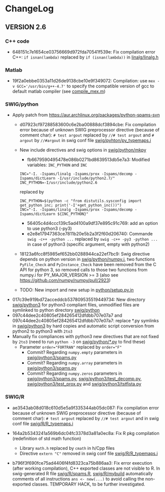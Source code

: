 # ChangeLog

## VERSION 2.6

### C++ code

* 648151c7e1654ce03756669d972fda70541f539e: Fix compilation error C++: `if isnan(lambda)` replaced by `if (isnan(lambda))` in [linalg/linalg.h](linalg/linalg.h)

### Matlab

* 19f2a0ebbe0353a11d26de9138cbe10e9f349072: Compilation: use `mex -v GCC='/usr/bin/g++-4.7'` to specify the compatible version of gcc to default matlab compiler (see [compile_mex.m](compile_mex.m))

### SWIG/python

* Apply patch from https://aur.archlinux.org/packages/python-spams-svn
    * d07923cf97288583600c6e2ba00888dcf3894cbe: Fix compilation error because of unknown SWIG preprocessor directive (because of comment char): `# test argout` replaced by `//# test argout` and `# argout` by `//#argout` in swig conf file [swig/pyhton/py_typemaps.i](swig/python/py_typemaps.i)
    * New include directives and swig options in [swig/python/mkpy](swig/python/mkpy)
        * fb6679590495478e086b0271bd8639513db5e7a3: Modified variables: `INC_PYTHON` and `INC`
        ```
        INC="-I. -Ispams/linalg -Ispams/prox -Ispams/decomp -Ispams/dictLearn -I/usr/include/python2.7/"
        INC_PYTHON=-I/usr/include/python2.6
        ```
        replaced by
        ```
        INC_PYTHON=$(python -c "from distutils.sysconfig import get_python_inc; print('-I'+get_python_inc())")
        INC="-I. -Ispams/linalg -Ispams/prox -Ispams/decomp -Ispams/dictLearn ${INC_PYTHON}"
        ```
        * 56405c4d4ccc139c5ad4100a9df37e895c91c769: add an option to use python3 (-py3)
        * e2e8e17947363ce7811b20e5b2a3f2f60d206740: Commande `swig -c++ -python ...` replaced by `swig -c++ -py3 -python ...` in case of python3 (specific argument, empty with python2)

    * 18123a6fcc8f5985ef652bb0288944ca22ef7bc9: Swig directive depends on python version in [swig/python/numpy.i](swig/python/numpy.i), two functions `PyFile_Check` and `PyInstance_Check` have been removed from the C API for python 3, so removed calls to those two functions from numpy.i for PY_MAJOR_VERSION >= 3 (also see https://github.com/numpy/numpy/pull/2923)
    * TODO: New import and new setup in [python/setup.py.in](python/setup.py.in)

<!-- * dfddf3c75bce140b4eab7a30264cf734df35f918 (CANCELED BY 8dc622a6956a61d3d514dd4fb708464ca5fd285f and f3189c95dd1a4a0c8c8a9bcd747a1a9727eceb67): Automatic script conversion from python2 to python3 with `2to3`, former version of the files saved in .py.bak, in case scripts are not python2.7 compatible anymore
* 8dc622a6956a61d3d514dd4fb708464ca5fd285f: Automatic script conversion from python2 to python3 with `2to3`, creation of files `*-3.py` (equivalent to `*.py` files but with python3 compliant syntax).
* f3189c95dd1a4a0c8c8a9bcd747a1a9727eceb67: Come back to python2 compliant files in `*.py` (cancel dfddf3c75bce140b4eab7a30264cf734df35f918) -->
* 017c39e919bd72acceddcb537809535519449734: New directory [swig/python3](swig/python3) for python3 compliant files, unmodified files are symlinked to python directory [swig/python](swig/python)
* 097c44dee2c40805ef284265412dfdbb707e07a7 and 097c44dee2c40805ef284265412dfdbb707e07a7: replace *.py symlinks in [swig/python3](swig/python3) by hard copies and automatic script conversion from python2 to python3 with `2to3`
* Manually fix compliances with python3 new directives that are not fixed by `2to3` (need to run `python -3` on [swig/python/*.py](swig/python/*.py) to find these)
    * Parameter `order="FORTRAN"` replaced by `order="F"`
        * Commit? Regarding `numpy.empty` parameters in [swig/python3/spams.py](swig/python3/spams.py)
        * Commit? Regarding `numpy.array` parameters in [swig/python3/spams.py](swig/python3/spams.py)
        * Commit? Regarding `numpy.zeros` parameters in [swig/python3/spams.py](swig/python3/spams.py), [swig/python3/test_decomp.py](swig/python3/test_decomp.py), [swig/python3/test_prox.py](swig/python3/test_prox.py) and [swig/python3/tstfista.py](swig/python3/tstfista.py)


### SWIG/R

* ae3543ab08d018c610d5e5a9f335344ab05dc087: Fix compilation error because of unknown SWIG preprocessor directive (because of comment char): `# test argout` replaced by `//# test argout` and in swig conf file [swig/R/R_typemaps.i](swig/R/R_typemaps.i)

* 164a2b5343241a569b6dc04fc3378d3a81a0ec8a: Fix R pkg compilation (redefinition of std math function)
    * Library `math.h` replaced by `cmath` in h/Cpp files
    * Directive `extern "C"` removed in swig conf file [swig/R/R_typemaps.i](swig/R/R_typemaps.i)


* b796f3f690fce75ad4406f4fd8323ca75b886aa3: Fix error execution (after working compilation), C++ exported classes are not visible to R. In swig-generated R file [swig/R/spams.R](swig/R/spams.R), [swig/R/mybuild](swig/R/mybuild) automatically comments of all instructions `ans <- new(...)` to avoid calling the non-exported classes. TEMPORARY HACK, to be further investigated.
